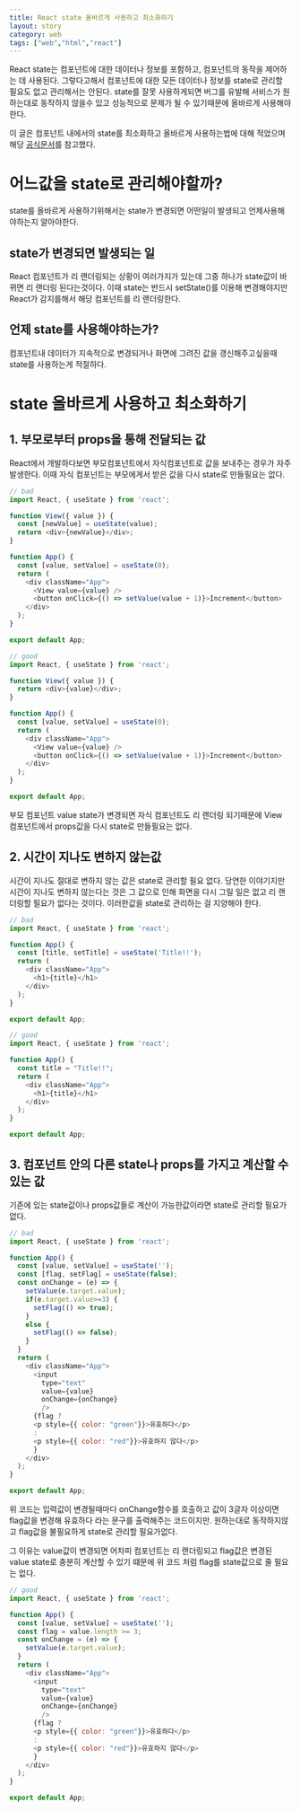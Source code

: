```yaml
---
title: React state 올바르게 사용하고 최소화하기
layout: story
category: web
tags: ["web","html","react"]
---
```

React state는 컴포넌트에 대한 데이터나 정보를 포함하고, 컴포넌트의 동작을 제어하는 데 사용된다.
그렇다고해서 컴포넌트에 대한 모든 데이터나 정보를 state로 관리할 필요도 없고 관리해서는 안된다.
state를 잘못 사용하게되면 버그를 유발해 서비스가 원하는대로 동작하지 않을수 있고 성능적으로 문제가 될 수 있기때문에 올바르게 사용해야한다.

이 글은 컴포넌트 내에서의 state를 최소화하고 올바르게 사용하는법에 대해 적었으며 해당 [공식문서](https://ko.reactjs.org/docs/thinking-in-react.html#step-3-identify-the-minimal-but-complete-representation-of-ui-state)를 참고했다.

# 어느값을 state로 관리해야할까?
state를 올바르게 사용하기위해서는 state가 변경되면 어떤일이 발생되고 언제사용해야하는지 알아야한다.

## state가 변경되면 발생되는 일
React 컴포넌트가 리 랜더링되는 상황이 여러가지가 있는데 그중 하나가 state값이 바뀌면 리 랜더링 된다는것이다.
이때 state는 반드시 setState()를 이용해 변경해야지만 React가 감지를해서 해당 컴포넌트를 리 랜더링한다.

## 언제 state를 사용해야하는가?
컴포넌트내 데이터가 지속적으로 변경되거나 화면에 그려진 값을 갱신해주고싶을때 state를 사용하는게 적절하다.

# state 올바르게 사용하고 최소화하기

## 1. 부모로부터 props을 통해 전달되는 값
React에서 개발하다보면 부모컴포넌트에서 자식컴포넌트로 값을 보내주는 경우가 자주 발생한다. 
이때 자식 컴포넌트는 부모에게서 받은 값을 다시 state로 만들필요는 없다.
```js
// bad
import React, { useState } from 'react';

function View({ value }) {
  const [newValue] = useState(value);
  return <div>{newValue}</div>;
}

function App() {
  const [value, setValue] = useState(0);
  return (
    <div className="App">
      <View value={value} />
      <button onClick={() => setValue(value + 1)}>Increment</button>
    </div>
  );
}

export default App;
```
```js
// good
import React, { useState } from 'react';

function View({ value }) {
  return <div>{value}</div>;
}

function App() {
  const [value, setValue] = useState(0);
  return (
    <div className="App">
      <View value={value} />
      <button onClick={() => setValue(value + 1)}>Increment</button>
    </div>
  );
}

export default App;

```

부모 컴포넌트 value state가 변경되면 자식 컴포넌트도 리 랜더링 되기때문에 View 컴포넌트에서 props값을 다시 state로 만들필요는 없다.

## 2. 시간이 지나도 변하지 않는값
시간이 지나도 절대로 변하지 않는 값은 state로 관리할 필요 없다.
당연한 이야기지만 시간이 지나도 변하지 않는다는 것은 그 값으로 인해 화면을 다시 그릴 일은 없고 리 랜더링할 필요가 없다는 것이다. 이러한값을 state로 관리하는 걸 지양해야 한다.
```js
// bad
import React, { useState } from 'react';

function App() {
  const [title, setTitle] = useState('Title!!');
  return (
    <div className="App">
      <h1>{title}</h1>
    </div>
  );
}

export default App;
```
```js
// good
import React, { useState } from 'react';

function App() {
  const title = "Title!!";
  return (
    <div className="App">
      <h1>{title}</h1>
    </div>
  );
}

export default App;
```

## 3. 컴포넌트 안의 다른 state나 props를 가지고 계산할 수 있는 값
기존에 있는 state값이나 props값들로 계산이 가능한값이라면 state로 관리할 필요가 없다.
```js
// bad
import React, { useState } from 'react';

function App() {
  const [value, setValue] = useState('');
  const [flag, setFlag] = useState(false);
  const onChange = (e) => {
    setValue(e.target.value);
    if(e.target.value>=3) {
      setFlag(() => true);
    }
    else {
      setFlag(() => false);
    }
  }
  return (
    <div className="App">
      <input
        type="text"
        value={value}
        onChange={onChange}
        />
      {flag ? 
      <p style={{ color: "green"}}>유효하다</p>
      : 
      <p style={{ color: "red"}}>유효하지 않다</p>
      }
    </div>
  );
}

export default App;
```
위 코드는 입력값이 변경될때마다 onChange함수를 호출하고 값이 3글자 이상이면 flag값을 변경해 유효하다 라는 문구를 출력해주는 코드이지만. 원하는대로 동작하지않고 flag값을 불필요하게 state로 관리할 필요가없다.

그 이유는 value값이 변경되면 어차피 컴포넌트는 리 랜더링되고 flag값은 변경된 value state로 충분히 계산할 수 있기 떄문에 위 코드 처럼 flag를 state값으로 줄 필요는 없다.
```js
// good
import React, { useState } from 'react';

function App() {
  const [value, setValue] = useState('');
  const flag = value.length >= 3;
  const onChange = (e) => {
    setValue(e.target.value);
  }
  return (
    <div className="App">
      <input
        type="text"
        value={value}
        onChange={onChange}
        />
      {flag ? 
      <p style={{ color: "green"}}>유효하다</p>
      : 
      <p style={{ color: "red"}}>유효하지 않다</p>
      }
    </div>
  );
}

export default App;
```



























